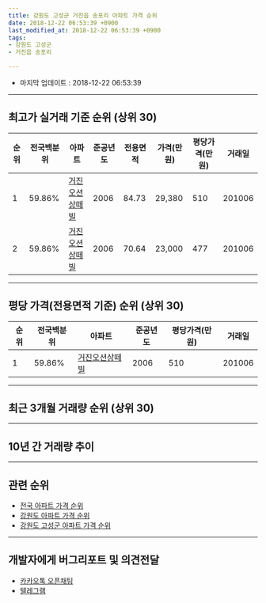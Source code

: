 ```yaml
---
title: 강원도 고성군 거진읍 송포리 아파트 가격 순위
date: 2018-12-22 06:53:39 +0900
last_modified_at: 2018-12-22 06:53:39 +0900
tags:
- 강원도 고성군
- 거진읍 송포리

---
```


* 마지막 업데이트 : 2018-12-22 06:53:39

---

## 최고가 실거래 기준 순위 (상위 30)


|순위|전국백분위|아파트|준공년도|전용면적|가격(만원)|평당가격(만원)|거래일|
|---|---|---|---|---|---|---|---|
|1|59.86%|[거진오션상떼빌](https://search.naver.com/search.naver?query=%EA%B0%95%EC%9B%90%EB%8F%84+%EA%B3%A0%EC%84%B1%EA%B5%B0+%EA%B1%B0%EC%A7%84%EC%9D%8D+%EC%86%A1%ED%8F%AC%EB%A6%AC+%EA%B1%B0%EC%A7%84%EC%98%A4%EC%85%98%EC%83%81%EB%96%BC%EB%B9%8C)|2006|84.73|29,380|510|201006|
|2|59.86%|[거진오션상떼빌](https://search.naver.com/search.naver?query=%EA%B0%95%EC%9B%90%EB%8F%84+%EA%B3%A0%EC%84%B1%EA%B5%B0+%EA%B1%B0%EC%A7%84%EC%9D%8D+%EC%86%A1%ED%8F%AC%EB%A6%AC+%EA%B1%B0%EC%A7%84%EC%98%A4%EC%85%98%EC%83%81%EB%96%BC%EB%B9%8C)|2006|70.64|23,000|477|201006|


---

## 평당 가격(전용면적 기준) 순위 (상위 30)


|순위|전국백분위|아파트|준공년도|평당가격(만원)|거래일|
|---|---|---|---|---|---|
|1|59.86%|[거진오션상떼빌](https://search.naver.com/search.naver?query=%EA%B0%95%EC%9B%90%EB%8F%84+%EA%B3%A0%EC%84%B1%EA%B5%B0+%EA%B1%B0%EC%A7%84%EC%9D%8D+%EC%86%A1%ED%8F%AC%EB%A6%AC+%EA%B1%B0%EC%A7%84%EC%98%A4%EC%85%98%EC%83%81%EB%96%BC%EB%B9%8C)|2006|510|201006|


---

## 최근 3개월 거래량 순위 (상위 30)


<div style="width:100%;">
    <canvas id="deal_count_ranking" height="250"></canvas>
</div>


<script>
new Chart(document.getElementById("deal_count_ranking"), {
    type: 'horizontalBar',
    data: {
        labels: ['거진오션상떼빌'],
        datasets: [{
            label: '실거래 수',
            data: [3],
            borderColor: "rgba(255, 0, 128, 1)",
            backgroundColor: "rgba(255, 0, 128, 0.5)",
            fill: false,
        }]
    },
    options: {
        responsive: true,
        title: {
            display: true,
            text: '최근 3개월 거래량 순위'
        },
        tooltips: {
            mode: 'index',
            intersect: false,
            callbacks: {
                title: function(tooltipItems, data) {
                    return "실거래 수:";
                },
                label: function(tooltipItem, data) {
                    return data.labels[tooltipItem.index] + ": " + tooltipItem.xLabel;
                }
            }
        },
        hover: {
            mode: 'nearest',
            intersect: true
        },
        scales: {
            xAxes: [{
                display: true,
                scaleLabel: {
                    display: true,
                    labelString: '실거래 수'
                },
                ticks: {
                    suggestedMin: 0,
                }
            }],
            yAxes: [{
                display: true,
                ticks: {
                    autoSkip: false,
                    callback: function(value, index, values) {
                        if (value.length > 15)
                            return value.substr(0, 13) + "...";
                        else
                            return value;
                    }
                },
                scaleLabel: {
                    display: false,
                }
            }]
        }
    }
});

</script>


---

## 10년 간 거래량 추이


<div style="width:100%;">
    <canvas id="deal_progress" height="250"></canvas>
</div>

<script>
new Chart(document.getElementById("deal_progress"), {
    type: 'line',
    data: {
        labels: ['200812','200901','200902','200903','200904','200905','200906','200907','200908','200909','200910','200911','200912','201001','201002','201003','201004','201005','201006','201007','201008','201009','201010','201011','201012','201101','201102','201103','201104','201105','201106','201107','201108','201109','201110','201111','201112','201201','201202','201203','201204','201205','201206','201207','201208','201209','201210','201211','201212','201301','201302','201303','201304','201305','201306','201307','201308','201309','201310','201311','201312','201401','201402','201403','201404','201405','201406','201407','201408','201409','201410','201411','201412','201501','201502','201503','201504','201505','201506','201507','201508','201509','201510','201511','201512','201601','201602','201603','201604','201605','201606','201607','201608','201609','201610','201611','201612','201701','201702','201703','201704','201705','201706','201707','201708','201709','201710','201711','201712','201801','201802','201803','201804','201805','201806','201807','201808','201809','201810','201811','201812'],
        datasets: [{
            label: '실거래 수',
            pointRadius: 1,
            data: [0, 2, 0, 1, 0, 0, 0, 9, 2, 1, 3, 0, 0, 0, 0, 0, 2, 0, 5, 0, 1, 3, 0, 1, 0, 1, 0, 2, 1, 0, 2, 3, 1, 1, 1, 1, 0, 1, 0, 0, 0, 0, 1, 0, 1, 2, 0, 5, 3, 0, 0, 1, 1, 1, 4, 1, 1, 1, 1, 0, 0, 0, 3, 0, 1, 1, 0, 0, 0, 2, 3, 2, 0, 2, 0, 4, 1, 2, 2, 1, 6, 2, 1, 2, 0, 0, 0, 5, 2, 1, 2, 6, 2, 3, 3, 0, 0, 1, 5, 2, 1, 1, 2, 2, 3, 1, 0, 4, 1, 1, 1, 1, 3, 2, 3, 1, 2, 2, 1, 0, 2],
            borderColor: "rgba(255, 201, 14, 1)",
            backgroundColor: "rgba(255, 201, 14, 0.5)",
            fill: true,
        }]
    },
    options: {
        responsive: true,
        title: {
            display: true,
            text: '10년간 거래량 추이'
        },
        tooltips: {
            mode: 'index',
            intersect: false,
        },
        hover: {
            mode: 'nearest',
            intersect: true
        },
        scales: {
            xAxes: [{
                display: true,
                scaleLabel: {
                    display: true,
                    labelString: '년/월'
                }
            }],
            yAxes: [{
                display: true,
                ticks: {
                    suggestedMin: 0,
                },
                scaleLabel: {
                    display: true,
                    labelString: '실거래 수'
                }
            }]
        }
    }
});

</script>


---

## 관련 순위

- [전국 아파트 가격 순위](https://inasie.github.io/apt-ranking/전국)
- [강원도 아파트 가격 순위](https://inasie.github.io/apt-ranking/강원도)
- [강원도 고성군 아파트 가격 순위](https://inasie.github.io/apt-ranking/강원도-고성군)


---

## 개발자에게 버그리포트 및 의견전달

- [카카오톡 오픈채팅](https://open.kakao.com/o/gLJUAP4)
- [텔레그램](https://t.me/inasie)

